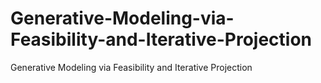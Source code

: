 # Generative-Modeling-via-Feasibility-and-Iterative-Projection
Generative Modeling via Feasibility and Iterative Projection
